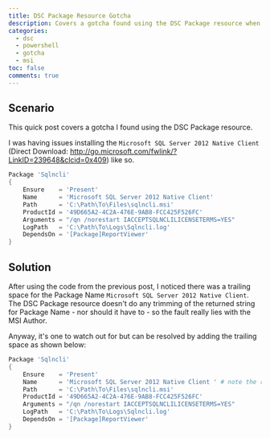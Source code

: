 ```yaml
---
title: DSC Package Resource Gotcha
description: Covers a gotcha found using the DSC Package resource when there is a trailing space in Package Name.
categories:
  - dsc
  - powershell
  - gotcha
  - msi
toc: false
comments: true
---
```


## Scenario

This quick post covers a gotcha I found using the DSC Package resource.

I was having issues installing the `Microsoft SQL Server 2012 Native Client` (Direct Download: 
http://go.microsoft.com/fwlink/?LinkID=239648&clcid=0x409) like so.

```PowerShell
Package 'Sqlncli'
{
    Ensure    = 'Present'
    Name      = 'Microsoft SQL Server 2012 Native Client'
    Path      = 'C:\Path\To\Files\sqlncli.msi'
    ProductId = '49D665A2-4C2A-476E-9AB8-FCC425F526FC'
    Arguments = "/qn /norestart IACCEPTSQLNCLILICENSETERMS=YES"
    LogPath   = 'C:\Path\To\Logs\Sqlncli.log'
    DependsOn = '[Package]ReportViewer'
}
```

## Solution

After using the code from the previous post, I noticed there was a trailing space for the Package Name 
`Microsoft SQL Server 2012 Native Client`. The DSC Package resource doesn't do any trimming of the returned string 
for Package Name - nor should it have to - so the fault really lies with the MSI Author.

Anyway, it's one to watch out for but can be resolved by adding the trailing space as shown below:

```PowerShell
Package 'Sqlncli'
{
    Ensure    = 'Present'
    Name      = 'Microsoft SQL Server 2012 Native Client ' # note the required trailing space
    Path      = 'C:\Path\To\Files\sqlncli.msi'
    ProductId = '49D665A2-4C2A-476E-9AB8-FCC425F526FC'
    Arguments = "/qn /norestart IACCEPTSQLNCLILICENSETERMS=YES"
    LogPath   = 'C:\Path\To\Logs\Sqlncli.log'
    DependsOn = '[Package]ReportViewer'
}
```
